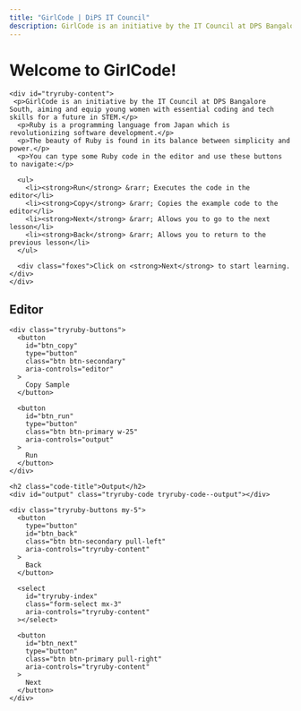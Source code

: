 ```yaml
---
title: "GirlCode | DiPS IT Council"
description: GirlCode is an initiative by the IT Council at DPS Bangalore South, aiming and equip young women with essential coding and tech skills for a future in STEM.
---
```


<div class="row">
  <div class="col-md-5">
    <h1 id="tryruby-title">
      Welcome to GirlCode!
    </h1>

    <div id="tryruby-content">
	 <p>GirlCode is an initiative by the IT Council at DPS Bangalore South, aiming and equip young women with essential coding and tech skills for a future in STEM.</p>
      <p>Ruby is a programming language from Japan which is revolutionizing software development.</p>
      <p>The beauty of Ruby is found in its balance between simplicity and power.</p>
      <p>You can type some Ruby code in the editor and use these buttons to navigate:</p>

      <ul>
        <li><strong>Run</strong> &rarr; Executes the code in the editor</li>
        <li><strong>Copy</strong> &rarr; Copies the example code to the editor</li>
        <li><strong>Next</strong> &rarr; Allows you to go to the next lesson</li>
        <li><strong>Back</strong> &rarr; Allows you to return to the previous lesson</li>
      </ul>

      <div class="foxes">Click on <strong>Next</strong> to start learning.</div>
    </div>
  </div>

  <div class="col-md-7">
    <h2 class="code-title">Editor</h2>
    <div id="editor" class="tryruby-code tryruby-code--editor"></div>

    <div class="tryruby-buttons">
      <button
        id="btn_copy"
        type="button"
        class="btn btn-secondary"
        aria-controls="editor"
      >
        Copy Sample
      </button>

      <button
        id="btn_run"
        type="button"
        class="btn btn-primary w-25"
        aria-controls="output"
      >
        Run
      </button>
    </div>

    <h2 class="code-title">Output</h2>
    <div id="output" class="tryruby-code tryruby-code--output"></div>

    <div class="tryruby-buttons my-5">
      <button
        type="button"
        id="btn_back"
        class="btn btn-secondary pull-left"
        aria-controls="tryruby-content"
      >
        Back
      </button>

      <select
        id="tryruby-index"
        class="form-select mx-3"
        aria-controls="tryruby-content"
      ></select>

      <button
        id="btn_next"
        type="button"
        class="btn btn-primary pull-right"
        aria-controls="tryruby-content"
      >
        Next
      </button>
    </div>
  </div>
</div>
